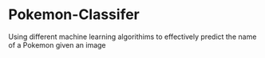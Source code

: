 # Pokemon-Classifer
Using different machine learning algorithims to effectively predict the name of a Pokemon given an image
